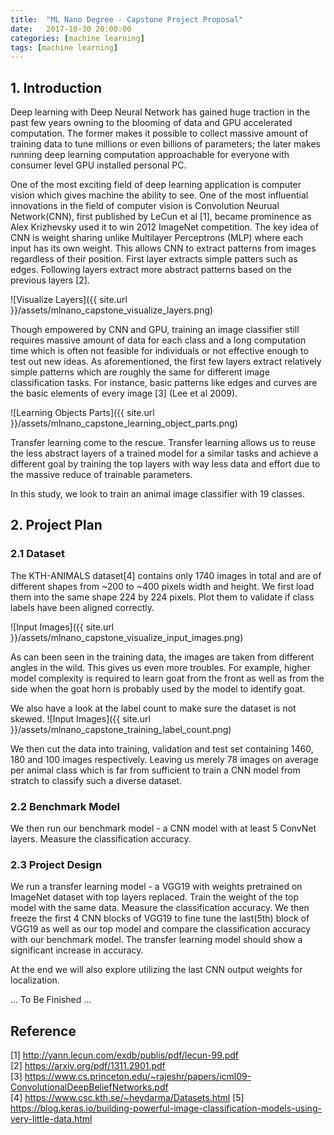 ```yaml
---
title:  "ML Nano Degree - Capstone Project Proposal"
date:   2017-10-30 20:00:00
categories: [machine learning]
tags: [machine learning]
---
```



## 1. Introduction
Deep learning with Deep Neural Network has gained huge traction in the past few years owning to the blooming of data and GPU accelerated computation. The former makes it possible to collect massive amount of training data to tune millions or even billions of parameters; the later makes running deep learning computation approachable for everyone with consumer level GPU installed personal PC. 

One of the most exciting field of deep learning application is computer vision which gives machine the ability to see. One of the most influential innovations in the field of computer vision is Convolution Neurual Network(CNN), first published by LeCun et al [1], became prominence as Alex Krizhevsky used it to win 2012 ImageNet competition. The key idea of CNN is weight sharing unlike Multilayer Perceptrons (MLP) where each input has its own weight. This allows CNN to extract patterns from images regardless of their position. First layer extracts simple patters such as edges. Following layers extract more abstract patterns based on the previous layers [2]. 

![Visualize Layers]({{ site.url }}/assets/mlnano_capstone_visualize_layers.png) 

Though empowered by CNN and GPU, training an image classifier still requires massive amount of data for each class and a long computation time which is often not feasible for individuals or not effective enough to test out new ideas. As aforementioned, the first few layers extract relatively simple patterns which are roughly the same for different image classification tasks. For instance, basic patterns like edges and curves are the basic elements of every image [3] (Lee et al 2009). 

![Learning Objects Parts]({{ site.url }}/assets/mlnano_capstone_learning_object_parts.png)

Transfer learning come to the rescue. Transfer learning allows us to reuse the less abstract layers of a trained model for a similar tasks and achieve a different goal by training the top layers with way less data and effort due to the massive reduce of trainable parameters. 

In this study, we look to train an animal image classifier with 19 classes. 

## 2. Project Plan 

### 2.1 Dataset
The KTH-ANIMALS dataset[4] contains only 1740 images in total and are of different shapes from ~200 to ~400 pixels width and height. We first load them into the same shape 224 by 224 pixels. Plot them to validate if class labels have been aligned correctly. 

![Input Images]({{ site.url }}/assets/mlnano_capstone_visualize_input_images.png)

As can been seen in the training data, the images are taken from different angles in the wild. This gives us even more troubles. For example, higher model complexity is required to learn goat from the front as well as from the side when the goat horn is probably used by the model to identify goat.

We also have a look at the label count to make sure the dataset is not skewed.
![Input Images]({{ site.url }}/assets/mlnano_capstone_training_label_count.png)

We then cut the data into training, validation and test set containing 1460, 180 and 100 images respectively. Leaving us merely 78 images on average per animal class which is far from sufficient to train a CNN model from stratch to classify such a diverse dataset. 

### 2.2 Benchmark Model
We then run our benchmark model - a CNN model with at least 5 ConvNet layers. Measure the classification accuracy. 

### 2.3 Project Design
We run a transfer learning model - a VGG19 with weights pretrained on ImageNet dataset with top layers replaced. Train the weight of the top model with the same data. Measure the classification accuracy. 
We then freeze the first 4 CNN blocks of VGG19 to fine tune the last(5th) block of VGG19 as well as our top model and compare the classification accuracy with our benchmark model. The transfer learning model should show a significant increase in accuracy. 

At the end we will also explore utilizing the last CNN output weights for localization. 

... To Be Finished ...







## Reference
[1] http://yann.lecun.com/exdb/publis/pdf/lecun-99.pdf <br/>
[2] https://arxiv.org/pdf/1311.2901.pdf <br/>
[3] https://www.cs.princeton.edu/~rajeshr/papers/icml09-ConvolutionalDeepBeliefNetworks.pdf <br/>
[4] https://www.csc.kth.se/~heydarma/Datasets.html
[5] https://blog.keras.io/building-powerful-image-classification-models-using-very-little-data.html

